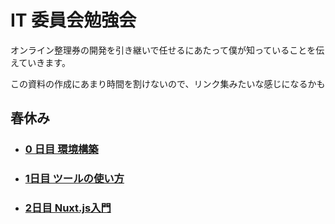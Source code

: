 # IT 委員会勉強会

オンライン整理券の開発を引き継いで任せるにあたって僕が知っていることを伝えていきます。

この資料の作成にあまり時間を割けないので、リンク集みたいな感じになるかも

## 春休み

- ### [0 日目 環境構築](./spring_day0_setup_environment.md)
- ### [1日目 ツールの使い方](./spring_day1_tutorial.md)
- ### [2日目 Nuxt.js入門](./spring_day2_nuxtjs.md)
